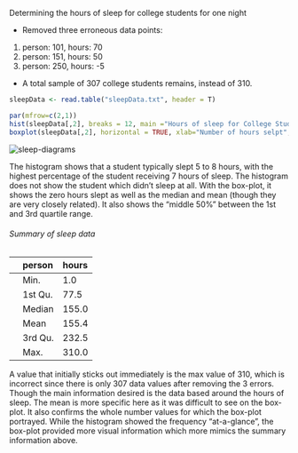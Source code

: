 Determining the hours of sleep for college students for one night
 - Removed three erroneous data points:
  1. person: 101, hours: 70
  2. person: 151, hours: 50
  3. person: 250, hours: -5
- A total sample of 307 college students remains, instead of 310.

```R
sleepData <- read.table("sleepData.txt", header = T)

par(mfrow=c(2,1))
hist(sleepData[,2], breaks = 12, main ="Hours of sleep for College Student last night", xlab ="Hours")
boxplot(sleepData[,2], horizontal = TRUE, xlab="Number of hours selpt", main="Sleep time for College Students")
```

![sleep-diagrams](/sleep-diagrams.png)

The histogram shows that a student typically slept 5 to 8 hours, with the highest percentage of the student receiving 7 hours of sleep. The histogram does not show the student which didn’t sleep at all. With the box-plot, it shows the zero hours slept as well as the median and mean (though they are very closely related). It also shows the “middle 50%” between the 1st and 3rd quartile range.

###### Summary of sleep data
  |         | person  | hours   |
  | :----   | :----   |:----    |
	| Min.    | 1.0   	| 0.000   |
	| 1st Qu. | 77.5  	|	5.000   |
 	| Median  | 155.0   |	7.000   |
 	| Mean    | 155.4   |	6.739   |
 	| 3rd Qu. | 232.5   | 8.000   |
 	| Max.    | 310.0   | 12.000  |

A value that initially sticks out immediately is the max value of 310, which is incorrect since there is only 307 data values after removing the 3 errors. Though the main information desired is the data based around the hours of sleep. The mean is more specific here as it was difficult to 	see on the box-plot. It also confirms the whole number values for which the box-plot portrayed. While the histogram showed the frequency “at-a-glance”, the box-plot provided more visual information which more mimics the summary information above.
